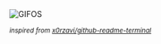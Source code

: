 <div align="justify">
<picture>
    <source media="(prefers-color-scheme: dark)" srcset="https://i.ibb.co/qmTFQQH/output-gif.gif">
    <source media="(prefers-color-scheme: light)" srcset="https://i.ibb.co/qmTFQQH/output-gif.gif">
    <img alt="GIFOS" src="https://i.ibb.co/qmTFQQH/output-gif.gif">
</picture>

<sub><i>inspired from [x0rzavi/github-readme-terminal](https://github.com/x0rzavi/github-readme-terminal)</i></sub>

</div>

<!-- Image deletion URL: https://ibb.co/JrDFJJY/20cb7de7b1f4c1111dff60fbd2d6c1a9 -->